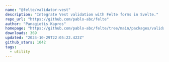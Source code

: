 ```yaml
---
name: "@felte/validator-vest"
description: "Integrate Vest validation with Felte forms in Svelte."
repo_url: "https://github.com/pablo-abc/felte"
author: "Panagiotis Kapros"
homepage: "https://github.com/pablo-abc/felte/tree/main/packages/validator-vest"
downloads: 369
updated: "2024-10-29T22:05:22.422Z"
github_stars: 1042
tags: 
  - utility
---
```

